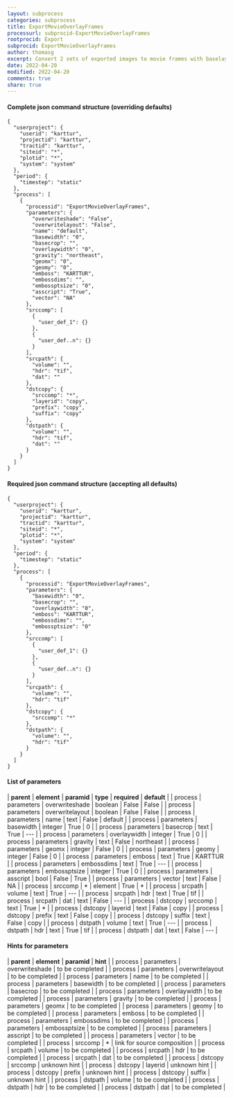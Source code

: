 ```yaml
---
layout: subprocess
categories: subprocess
title: ExportMovieOverlayFrames
processurl: subprocid-ExportMovieOverlayFrames
rootprocid: Export
subprocid: ExportMovieOverlayFrames
author: thomasg
excerpt: Convert 2 sets of exported images to movie frames with baselayer and overlayer
date: 2022-04-20
modified: 2022-04-20
comments: true
share: true
---
```


#### Complete json command structure (overriding defaults)
```
{
  "userproject": {
    "userid": "karttur",
    "projectid": "karttur",
    "tractid": "karttur",
    "siteid": "*",
    "plotid": "*",
    "system": "system"
  },
  "period": {
    "timestep": "static"
  },
  "process": [
    {
      "processid": "ExportMovieOverlayFrames",
      "parameters": {
        "overwriteshade": "False",
        "overwritelayout": "False",
        "name": "default",
        "basewidth": "0",
        "basecrop": "",
        "overlaywidth": "0",
        "gravity": "northeast",
        "geomx": "0",
        "geomy": "0",
        "emboss": "KARTTUR",
        "embossdims": "",
        "embossptsize": "0",
        "asscript": "True",
        "vector": "NA"
      },
      "srccomp": [
        {
          "user_def_1": {}
        },
        {
          "user_def..n": {}
        }
      ],
      "srcpath": {
        "volume": "",
        "hdr": "tif",
        "dat": ""
      },
      "dstcopy": {
        "srccomp": "*",
        "layerid": "copy",
        "prefix": "copy",
        "suffix": "copy"
      },
      "dstpath": {
        "volume": "",
        "hdr": "tif",
        "dat": ""
      }
    }
  ]
}
```
#### Required json command structure (accepting all defaults)
```
{
  "userproject": {
    "userid": "karttur",
    "projectid": "karttur",
    "tractid": "karttur",
    "siteid": "*",
    "plotid": "*",
    "system": "system"
  },
  "period": {
    "timestep": "static"
  },
  "process": [
    {
      "processid": "ExportMovieOverlayFrames",
      "parameters": {
        "basewidth": "0",
        "basecrop": "",
        "overlaywidth": "0",
        "emboss": "KARTTUR",
        "embossdims": "",
        "embossptsize": "0"
      },
      "srccomp": [
        {
          "user_def_1": {}
        },
        {
          "user_def..n": {}
        }
      ],
      "srcpath": {
        "volume": "",
        "hdr": "tif"
      },
      "dstcopy": {
        "srccomp": "*"
      },
      "dstpath": {
        "volume": "",
        "hdr": "tif"
      }
    }
  ]
}
```
#### List of parameters

| **parent** | **element** | **paramid** | **type** | **required** | **default** |
| process | parameters | overwriteshade | boolean | False | False |
| process | parameters | overwritelayout | boolean | False | False |
| process | parameters | name | text | False | default |
| process | parameters | basewidth | integer | True | 0 |
| process | parameters | basecrop | text | True | --- |
| process | parameters | overlaywidth | integer | True | 0 |
| process | parameters | gravity | text | False | northeast |
| process | parameters | geomx | integer | False | 0 |
| process | parameters | geomy | integer | False | 0 |
| process | parameters | emboss | text | True | KARTTUR |
| process | parameters | embossdims | text | True | --- |
| process | parameters | embossptsize | integer | True | 0 |
| process | parameters | asscript | bool | False | True |
| process | parameters | vector | text | False | NA |
| process | srccomp | * | element | True | * |
| process | srcpath | volume | text | True | --- |
| process | srcpath | hdr | text | True | tif |
| process | srcpath | dat | text | False | --- |
| process | dstcopy | srccomp | text | True | * |
| process | dstcopy | layerid | text | False | copy |
| process | dstcopy | prefix | text | False | copy |
| process | dstcopy | suffix | text | False | copy |
| process | dstpath | volume | text | True | --- |
| process | dstpath | hdr | text | True | tif |
| process | dstpath | dat | text | False | --- |

#### Hints for parameters

| **parent** | **element** | **paramid** | **hint** |
| process | parameters | overwriteshade | to be completed |
| process | parameters | overwritelayout | to be completed |
| process | parameters | name | to be completed |
| process | parameters | basewidth | to be completed |
| process | parameters | basecrop | to be completed |
| process | parameters | overlaywidth | to be completed |
| process | parameters | gravity | to be completed |
| process | parameters | geomx | to be completed |
| process | parameters | geomy | to be completed |
| process | parameters | emboss | to be completed |
| process | parameters | embossdims | to be completed |
| process | parameters | embossptsize | to be completed |
| process | parameters | asscript | to be completed |
| process | parameters | vector | to be completed |
| process | srccomp | * | link for source composition |
| process | srcpath | volume | to be completed |
| process | srcpath | hdr | to be completed |
| process | srcpath | dat | to be completed |
| process | dstcopy | srccomp | unknown hint |
| process | dstcopy | layerid | unknown hint |
| process | dstcopy | prefix | unknown hint |
| process | dstcopy | suffix | unknown hint |
| process | dstpath | volume | to be completed |
| process | dstpath | hdr | to be completed |
| process | dstpath | dat | to be completed |
